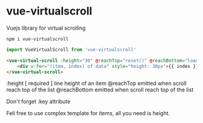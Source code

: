 # vue-virtualscroll

Vuejs library for virtual scrolling

```
npm i vue-virtualscroll
```

```javascript
import VueVirtualScroll from 'vue-virtualscroll'
```

```html
<vue-virtual-scroll :height="30" @reachTop="reset()" @reachBottom="loadMore()">
	<div v-for="(item, index) of data" style="height: 30px">{{ index }} - {{ item.name }}</div>
</vue-virtual-scroll>
```

:height [ required ] line height of an item
@reachTop emitted when scroll reach top of the list
@reachBottom emitted when scroll reach top of the list

Don't forget :key attribute

Fell free to use complex template for items, all you need is height.
